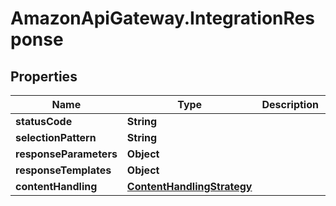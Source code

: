 # AmazonApiGateway.IntegrationResponse

## Properties

Name | Type | Description | Notes
------------ | ------------- | ------------- | -------------
**statusCode** | **String** |  | [optional] 
**selectionPattern** | **String** |  | [optional] 
**responseParameters** | **Object** |  | [optional] 
**responseTemplates** | **Object** |  | [optional] 
**contentHandling** | [**ContentHandlingStrategy**](ContentHandlingStrategy.md) |  | [optional] 


